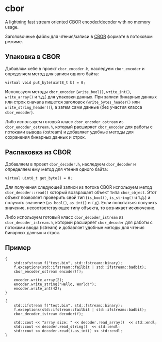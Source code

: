 ﻿# cbor
A lightning fast stream oriented CBOR encoder/decoder with no memory usage.

Заголовочные файлы для чтения/записи в [CBOR](http://cbor.io/) формате в потоковом режиме.

## Упаковка в CBOR
Добавлям себе в проект `cbor_encoder.h`, наследуем `cbor_encoder` и определяем метод для записи одного байта:

    virtual void put_byte(uint8_t b) = 0;

Используем методы `cbor_encoder` (`write_bool()`, `write_int()`, `write_array()` и т.д.) для упаковки данных.
При записи бинарных данных или строк сначала пишется заголовок (`write_bytes_header()` или `write_string_header()`), а затем
сами данные (без участия класса `cbor_encoder`).

Либо используем готовый класс `cbor_encoder_ostream` из `cbor_encoder_ostream.h`, который расширяет `cbor_encoder` для работы 
с потоками вывода (ostream) и добавляет удобные методы для сохранения бинарных данных и строк.

## Распаковка из CBOR
Добавляем в проект `cbor_decoder.h`, наследуем `cbor_decoder` и определяем ему метод для чтения одного байта:

    virtual uint8_t get_byte() = 0;

Для получения следующей записи из потока CBOR используем метод `cbor_decoder::read()` который возвращает 
объект типа `cbor_object`. Этот объект позволяет проверить свой тип (`is_bool()`, `is_string()` и т.д.) и получить
значение (`as_bool()`, `as_int()` и т.д). Если попытаться получить значение, несоответствующее типу объекта, то возникает 
исключение.

Либо используем готовый класс `cbor_decoder_istream` из `cbor_decoder_istream.h`, который расширяет `cbor_decoder` для работы 
с потоками ввода (istream) и добавляет удобные методы для чтения бинарных данных и строк.

## Пример

	{
		std::ofstream f("test.bin", std::fstream::binary);
		f.exceptions(std::ifstream::failbit | std::ifstream::badbit);
		cbor_encoder_ostream encoder(f);

		encoder.write_array(2);
		encoder.write_string("Hello, World!");
		encoder.write_int(42);
	}

	{
		std::ifstream f("test.bin", std::fstream::binary);
		f.exceptions(std::ifstream::failbit | std::ifstream::badbit);
		cbor_decoder_istream decoder(f);

		std::cout << "array size: " << decoder.read_array()  << std::endl;
		std::cout << decoder.read_string()  << std::endl;
		std::cout << decoder.read().as_int() << std::endl;
	}

